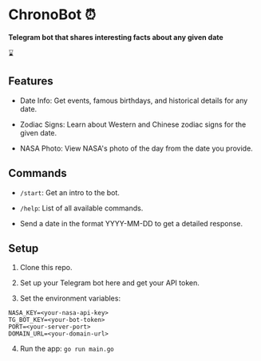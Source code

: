 # ChronoBot ⏰

**Telegram bot that shares interesting facts about any given date**

⌛ 

## Features

- Date Info: Get events, famous birthdays, and historical details for any date.

- Zodiac Signs: Learn about Western and Chinese zodiac signs for the given date.

- NASA Photo: View NASA's photo of the day from the date you provide.

## Commands

- `/start`: Get an intro to the bot.

- `/help`: List of all available commands.

- Send a date in the format YYYY-MM-DD to get a detailed response.

## Setup

1. Clone this repo.

2. Set up your Telegram bot here and get your API token.

3. Set the environment variables:
```
NASA_KEY=<your-nasa-api-key>
TG_BOT_KEY=<your-bot-token>
PORT=<your-server-port>
DOMAIN_URL=<your-domain-url>
```

4. Run the app: `go run main.go`

